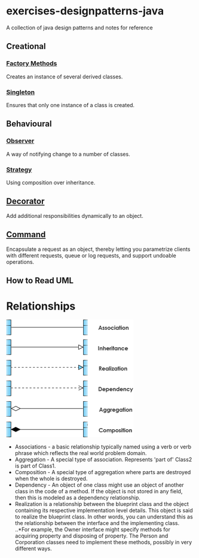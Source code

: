 # exercises-designpatterns-java
A collection of java design patterns and notes for reference

## Creational
### [Factory Methods](./factory/src)
Creates an instance of several derived classes. 

### [Singleton](./singleton) 
Ensures that only one instance of a class is created. 

## Behavioural 
### [Observer](./observer)
A way of notifying change to a number of classes. 

### [Strategy](./strategy)
Using composition over inheritance. 

## [Decorator](./decorator)
Add additional responsibilities dynamically to an object.

## [Command](./command)
Encapsulate a request as an object, thereby letting you parametrize clients with different requests, queue or log requests, and support undoable operations.

## How to Read UML 

# Relationships 
![umlRelationships](images/umlRelationships.png)
* Associations - a basic relationship typically named using a verb or verb phrase which reflects the real world problem domain.
* Aggregation - A special type of association. Represents 'part of' Class2 is part of Class1.
* Composition - A special type of aggregation where parts are destroyed when the whole is destroyed.
* Dependency - An object of one class might use an object of another class in the code of a method. If the object is not stored in any field, then this is modeled as a dependency relationship.
* Realization is a relationship between the blueprint class and the object containing its respective implementation level details. This object is said to realize the blueprint class. In other words, you can understand this as the relationship between the interface and the implementing class.
..*For example, the Owner interface might specify methods for acquiring property and disposing of property. The Person and Corporation classes need to implement these methods, possibly in very different ways.






